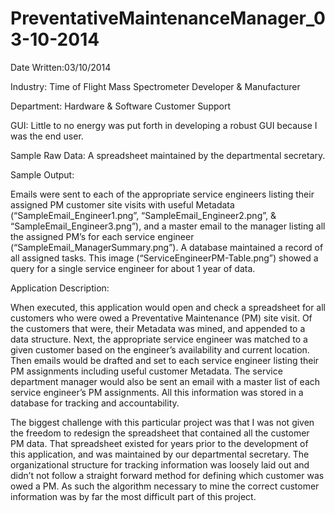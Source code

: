 # PreventativeMaintenanceManager_03-10-2014

Date Written:03/10/2014

Industry: Time of Flight Mass Spectrometer Developer & Manufacturer

Department: Hardware & Software Customer Support

GUI: Little to no energy was put forth in developing a robust GUI because I was the end user.

Sample Raw Data: A spreadsheet maintained by the departmental secretary.

Sample Output:

Emails were sent to each of the appropriate service engineers listing their assigned PM customer site visits with useful Metadata (“SampleEmail_Engineer1.png”, “SampleEmail_Engineer2.png”, & “SampleEmail_Engineer3.png”), and a master email to the manager listing all the assigned PM’s for each service engineer (“SampleEmail_ManagerSummary.png”).  A database maintained a record of all assigned tasks.  This image (“ServiceEngineerPM-Table.png”) showed a query for a single service engineer for about 1 year of data. 

Application Description:

When executed, this application would open and check a spreadsheet for all customers who were owed a Preventative Maintenance (PM) site visit.  Of the customers that were, their Metadata was mined, and appended to a data structure.  Next, the appropriate service engineer was matched to a given customer based on the engineer’s availability and current location.  Then emails would be drafted and set to each service engineer listing their PM assignments including useful customer Metadata.  The service department manager would also be sent an email with a master list of each service engineer’s PM assignments.  All this information was stored in a database for tracking and accountability.

The biggest challenge with this particular project was that I was not given the freedom to redesign the spreadsheet that contained all the customer PM data.  That spreadsheet existed for years prior to the development of this application, and was maintained by our departmental secretary.  The organizational structure for tracking information was loosely laid out and didn’t not follow a straight forward method for defining which customer was owed a PM.  As such the algorithm necessary to mine the correct customer information was by far the most difficult part of this project.


